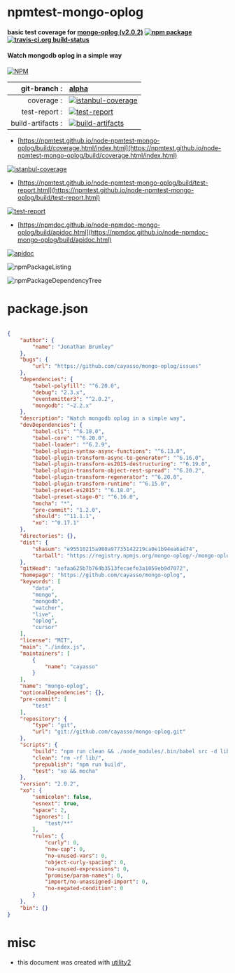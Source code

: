 # npmtest-mongo-oplog

#### basic test coverage for  [mongo-oplog (v2.0.2)](https://github.com/cayasso/mongo-oplog)  [![npm package](https://img.shields.io/npm/v/npmtest-mongo-oplog.svg?style=flat-square)](https://www.npmjs.org/package/npmtest-mongo-oplog) [![travis-ci.org build-status](https://api.travis-ci.org/npmtest/node-npmtest-mongo-oplog.svg)](https://travis-ci.org/npmtest/node-npmtest-mongo-oplog)

#### Watch mongodb oplog in a simple way

[![NPM](https://nodei.co/npm/mongo-oplog.png?downloads=true&downloadRank=true&stars=true)](https://www.npmjs.com/package/mongo-oplog)

| git-branch : | [alpha](https://github.com/npmtest/node-npmtest-mongo-oplog/tree/alpha)|
|--:|:--|
| coverage : | [![istanbul-coverage](https://npmtest.github.io/node-npmtest-mongo-oplog/build/coverage.badge.svg)](https://npmtest.github.io/node-npmtest-mongo-oplog/build/coverage.html/index.html)|
| test-report : | [![test-report](https://npmtest.github.io/node-npmtest-mongo-oplog/build/test-report.badge.svg)](https://npmtest.github.io/node-npmtest-mongo-oplog/build/test-report.html)|
| build-artifacts : | [![build-artifacts](https://npmtest.github.io/node-npmtest-mongo-oplog/glyphicons_144_folder_open.png)](https://github.com/npmtest/node-npmtest-mongo-oplog/tree/gh-pages/build)|

- [https://npmtest.github.io/node-npmtest-mongo-oplog/build/coverage.html/index.html](https://npmtest.github.io/node-npmtest-mongo-oplog/build/coverage.html/index.html)

[![istanbul-coverage](https://npmtest.github.io/node-npmtest-mongo-oplog/build/screenCapture.buildCi.browser.%252Ftmp%252Fbuild%252Fcoverage.lib.html.png)](https://npmtest.github.io/node-npmtest-mongo-oplog/build/coverage.html/index.html)

- [https://npmtest.github.io/node-npmtest-mongo-oplog/build/test-report.html](https://npmtest.github.io/node-npmtest-mongo-oplog/build/test-report.html)

[![test-report](https://npmtest.github.io/node-npmtest-mongo-oplog/build/screenCapture.buildCi.browser.%252Ftmp%252Fbuild%252Ftest-report.html.png)](https://npmtest.github.io/node-npmtest-mongo-oplog/build/test-report.html)

- [https://npmdoc.github.io/node-npmdoc-mongo-oplog/build/apidoc.html](https://npmdoc.github.io/node-npmdoc-mongo-oplog/build/apidoc.html)

[![apidoc](https://npmdoc.github.io/node-npmdoc-mongo-oplog/build/screenCapture.buildCi.browser.%252Ftmp%252Fbuild%252Fapidoc.html.png)](https://npmdoc.github.io/node-npmdoc-mongo-oplog/build/apidoc.html)

![npmPackageListing](https://npmtest.github.io/node-npmtest-mongo-oplog/build/screenCapture.npmPackageListing.svg)

![npmPackageDependencyTree](https://npmtest.github.io/node-npmtest-mongo-oplog/build/screenCapture.npmPackageDependencyTree.svg)



# package.json

```json

{
    "author": {
        "name": "Jonathan Brumley"
    },
    "bugs": {
        "url": "https://github.com/cayasso/mongo-oplog/issues"
    },
    "dependencies": {
        "babel-polyfill": "^6.20.0",
        "debug": "2.3.x",
        "eventemitter3": "^2.0.2",
        "mongodb": "~2.2.x"
    },
    "description": "Watch mongodb oplog in a simple way",
    "devDependencies": {
        "babel-cli": "^6.18.0",
        "babel-core": "^6.20.0",
        "babel-loader": "^6.2.9",
        "babel-plugin-syntax-async-functions": "^6.13.0",
        "babel-plugin-transform-async-to-generator": "^6.16.0",
        "babel-plugin-transform-es2015-destructuring": "^6.19.0",
        "babel-plugin-transform-object-rest-spread": "^6.20.2",
        "babel-plugin-transform-regenerator": "^6.20.0",
        "babel-plugin-transform-runtime": "^6.15.0",
        "babel-preset-es2015": "^6.18.0",
        "babel-preset-stage-0": "^6.16.0",
        "mocha": "*",
        "pre-commit": "1.2.0",
        "should": "^11.1.1",
        "xo": "^0.17.1"
    },
    "directories": {},
    "dist": {
        "shasum": "e95510215a980a97735142219ca0e1b94ea6ad74",
        "tarball": "https://registry.npmjs.org/mongo-oplog/-/mongo-oplog-2.0.2.tgz"
    },
    "gitHead": "aefaa625b7b764b3513fecaefe3a1059eb9d7072",
    "homepage": "https://github.com/cayasso/mongo-oplog",
    "keywords": [
        "data",
        "mongo",
        "mongodb",
        "watcher",
        "live",
        "oplog",
        "cursor"
    ],
    "license": "MIT",
    "main": "./index.js",
    "maintainers": [
        {
            "name": "cayasso"
        }
    ],
    "name": "mongo-oplog",
    "optionalDependencies": {},
    "pre-commit": [
        "test"
    ],
    "repository": {
        "type": "git",
        "url": "git://github.com/cayasso/mongo-oplog.git"
    },
    "scripts": {
        "build": "npm run clean && ./node_modules/.bin/babel src -d lib",
        "clean": "rm -rf lib/",
        "prepublish": "npm run build",
        "test": "xo && mocha"
    },
    "version": "2.0.2",
    "xo": {
        "semicolon": false,
        "esnext": true,
        "space": 2,
        "ignores": [
            "test/**"
        ],
        "rules": {
            "curly": 0,
            "new-cap": 0,
            "no-unused-vars": 0,
            "object-curly-spacing": 0,
            "no-unused-expressions": 0,
            "promise/param-names": 0,
            "import/no-unassigned-import": 0,
            "no-negated-condition": 0
        }
    },
    "bin": {}
}
```



# misc
- this document was created with [utility2](https://github.com/kaizhu256/node-utility2)
